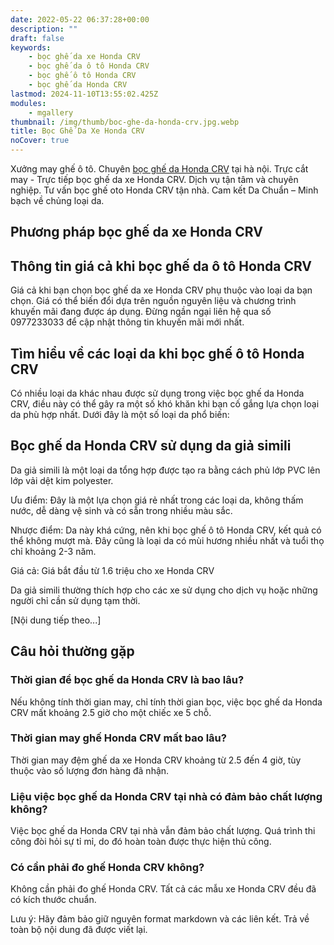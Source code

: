 ```yaml
---
date: 2022-05-22 06:37:28+00:00
description: ""
draft: false
keywords:
    - bọc ghế da xe Honda CRV
    - bọc ghế da ô tô Honda CRV
    - bọc ghế ô tô Honda CRV
    - bọc ghế da Honda CRV
lastmod: 2024-11-10T13:55:02.425Z
modules:
    - mgallery
thumbnail: /img/thumb/boc-ghe-da-honda-crv.jpg.webp
title: Bọc Ghế Da Xe Honda CRV
noCover: true
---
```


Xưởng may ghế ô tô. Chuyên [bọc ghế da Honda CRV](https://bocgheoto.vn/honda/boc-ghe-da-xe-honda-crv.html/) tại hà nội. Trực cắt may - Trực tiếp bọc ghế da xe Honda CRV. Dịch vụ tận tâm và chuyên nghiệp. Tư vấn bọc ghế oto Honda CRV tận nhà. Cam kết Da Chuẩn – Minh bạch về chủng loại da.

## Phương pháp bọc ghế da xe Honda CRV

## Thông tin giá cả khi bọc ghế da ô tô Honda CRV 

Giá cả khi bạn chọn bọc ghế da xe Honda CRV phụ thuộc vào loại da bạn chọn. Giá có thể biến đổi dựa trên nguồn nguyên liệu và chương trình khuyến mãi đang được áp dụng. Đừng ngần ngại liên hệ qua số 0977233033 để cập nhật thông tin khuyến mãi mới nhất.

## Tìm hiểu về các loại da khi bọc ghế ô tô Honda CRV

Có nhiều loại da khác nhau được sử dụng trong việc bọc ghế da Honda CRV, điều này có thể gây ra một số khó khăn khi bạn cố gắng lựa chọn loại da phù hợp nhất. Dưới đây là một số loại da phổ biến:

## Bọc ghế da Honda CRV sử dụng da giả simili

Da giả simili là một loại da tổng hợp được tạo ra bằng cách phủ lớp PVC lên lớp vải dệt kim polyester.

Ưu điểm: Đây là một lựa chọn giá rẻ nhất trong các loại da, không thấm nước, dễ dàng vệ sinh và có sẵn trong nhiều màu sắc.

Nhược điểm: Da này khá cứng, nên khi bọc ghế ô tô Honda CRV, kết quả có thể không mượt mà. Đây cũng là loại da có mùi hương nhiều nhất và tuổi thọ chỉ khoảng 2-3 năm.

Giá cả: Giá bắt đầu từ 1.6 triệu cho xe Honda CRV

Da giả simili thường thích hợp cho các xe sử dụng cho dịch vụ hoặc những người chỉ cần sử dụng tạm thời.

[Nội dung tiếp theo...]

## Câu hỏi thường gặp

### Thời gian để bọc ghế da Honda CRV là bao lâu?
Nếu không tính thời gian may, chỉ tính thời gian bọc, việc bọc ghế da Honda CRV mất khoảng 2.5 giờ cho một chiếc xe 5 chỗ.

### Thời gian may ghế Honda CRV mất bao lâu?
Thời gian may đệm ghế da xe Honda CRV khoảng từ 2.5 đến 4 giờ, tùy thuộc vào số lượng đơn hàng đã nhận.

### Liệu việc bọc ghế da Honda CRV tại nhà có đảm bảo chất lượng không?
Việc bọc ghế da Honda CRV tại nhà vẫn đảm bảo chất lượng. Quá trình thi công đòi hỏi sự tỉ mỉ, do đó hoàn toàn được thực hiện thủ công.

### Có cần phải đo ghế Honda CRV không?
Không cần phải đo ghế Honda CRV. Tất cả các mẫu xe Honda CRV đều đã có kích thước chuẩn.

Lưu ý: Hãy đảm bảo giữ nguyên format markdown và các liên kết. Trả về toàn bộ nội dung đã được viết lại.